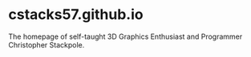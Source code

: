 # cstacks57.github.io
The homepage of self-taught 3D Graphics Enthusiast and Programmer Christopher Stackpole.
